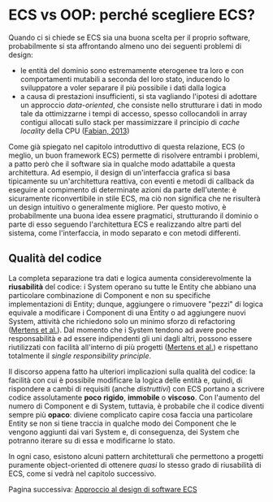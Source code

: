 # ECS vs OOP: perché scegliere ECS?

Quando ci si chiede se ECS sia una buona scelta per il proprio software, probabilmente si sta affrontando almeno uno dei seguenti problemi di design:

- le entità del dominio sono estremamente eterogenee tra loro e con comportamenti mutabili a seconda del loro stato, inducendo lo sviluppatore a voler separare il più possibile i dati dalla logica
- a causa di prestazioni insufficienti, si sta vagliando l'ipotesi di adottare un approccio *data-oriented*, che consiste nello strutturare i dati in modo tale da ottimizzarne i tempi di accesso, spesso collocandoli in array contigui allocati sullo stack per massimizzare il principio di *cache locality* della CPU ([Fabian, 2013](https://www.dataorienteddesign.com/dodmain/))

Come già spiegato nel capitolo introduttivo di questa relazione, ECS (o meglio, un buon framework ECS) permette di risolvere entrambi i problemi, a patto però che il software sia in qualche modo adattabile a questa architettura. Ad esempio, il design di un'interfaccia grafica si basa tipicamente su un'architettura reattiva, con eventi e metodi di callback da eseguire al compimento di determinate azioni da parte dell'utente: è sicuramente riconvertibile in stile ECS, ma ciò non significa che ne risulterà un design intuitivo o generalmente migliore. Per questo motivo, è probabilmente una buona idea essere pragmatici, strutturando il dominio o parte di esso seguendo l'architettura ECS e realizzando altre parti del sistema, come l'interfaccia, in modo separato e con metodi differenti.

## Qualità del codice

La completa separazione tra dati e logica aumenta considerevolmente la **riusabilità** del codice: i System operano su tutte le Entity che abbiano una particolare combinazione di Component e non su specifiche implementazioni di Entity; dunque, aggiungere o rimuovere "pezzi" di logica equivale a modificare i Component di una Entity o ad aggiungere nuovi System, attività che richiedono solo un minimo sforzo di refactoring ([Mertens et al.](https://github.com/SanderMertens/ecs-faq)). Dal momento che i System tendono ad avere poche responsabilità e ad essere indipendenti gli uni dagli altri, possono essere riutilizzati con facilità all'interno di più progetti ([Mertens et al.](https://github.com/SanderMertens/ecs-faq)) e rispettano totalmente il *single responsibility principle*.

Il discorso appena fatto ha ulteriori implicazioni sulla qualità del codice: la facilità con cui è possibile modificare la logica delle entità e, quindi, di rispondere a cambi di requisiti (anche *distruttivi*) con ECS portano a scrivere codice assolutamente **poco** **rigido**, **immobile** o **viscoso**. Con l'aumento del numero di Component e di System, tuttavia, è probabile che il codice diventi sempre più **opaco**: diviene complicato capire cosa faccia una particolare Entity se non si tiene traccia in qualche modo dei Component che le vengono aggiunti dai vari System e, di conseguenza, dei System che potranno iterare su di essa e modificarne lo stato.

In ogni caso, esistono alcuni pattern architetturali che permettono a progetti puramente object-oriented di ottenere *quasi* lo stesso grado di riusabilità di ECS, come si vedrà nel capitolo successivo.

Pagina successiva: [Approccio al design di software ECS](6_design_ecs.md)